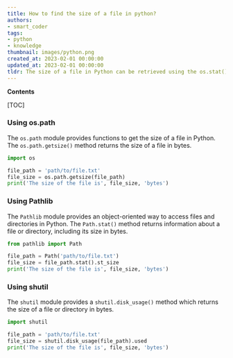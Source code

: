 ```yaml
---
title: How to find the size of a file in python?
authors:
- smart_coder
tags:
- python
- knowledge
thumbnail: images/python.png
created_at: 2023-02-01 00:00:00
updated_at: 2023-02-01 00:00:00
tldr: The size of a file in Python can be retrieved using the os.stat() function.
---
```


**Contents**

[TOC]

### Using os.path

The `os.path` module provides functions to get the size of a file in Python. The `os.path.getsize()` method returns the size of a file in bytes.

```python
import os

file_path = 'path/to/file.txt'
file_size = os.path.getsize(file_path)
print('The size of the file is', file_size, 'bytes')
```

### Using Pathlib

The `Pathlib` module provides an object-oriented way to access files and directories in Python. The `Path.stat()` method returns information about a file or directory, including its size in bytes.

```python
from pathlib import Path

file_path = Path('path/to/file.txt')
file_size = file_path.stat().st_size
print('The size of the file is', file_size, 'bytes')
```

### Using shutil

The `shutil` module provides a `shutil.disk_usage()` method which returns the size of a file or directory in bytes.

```python
import shutil

file_path = 'path/to/file.txt'
file_size = shutil.disk_usage(file_path).used
print('The size of the file is', file_size, 'bytes')
```

